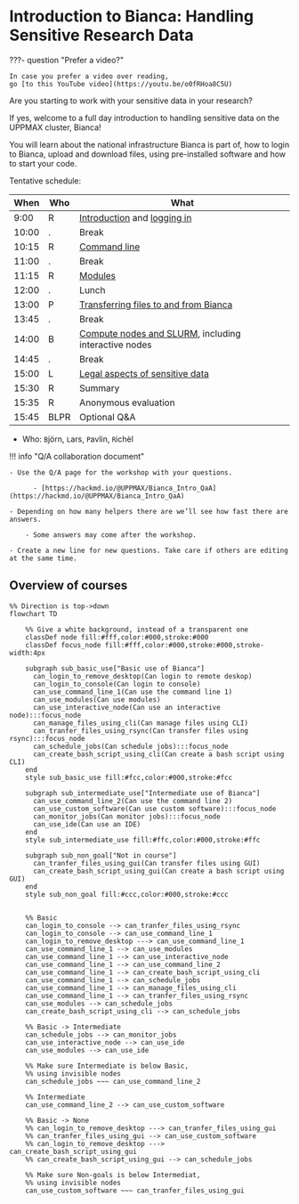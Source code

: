 # Introduction to Bianca: Handling Sensitive Research Data

???- question "Prefer a video?"

    In case you prefer a video over reading,
    go [to this YouTube video](https://youtu.be/o0fRHoa8C5U)

Are you starting to work with your sensitive data in your research? 

If yes, welcome to a full day introduction to handling sensitive data on the UPPMAX cluster, Bianca!

You will learn about the national infrastructure Bianca is part of, how to login to Bianca, upload and download files, using pre-installed software and how to start your code.

Tentative schedule:

When  | Who  | What
------|------|-----------------------------
9:00  | R    | [Introduction](intro.md) and [logging in](login_bianca.md)
10:00 | .    | Break
10:15 | R    | [Command line](commandline.md)
11:00 | .    | Break
11:15 | R    | [Modules](modules1.md)
12:00 | .    | Lunch
13:00 | P    | [Transferring files to and from Bianca](transfer_basics.md)
13:45 | .    | Break
14:00 | B    | [Compute nodes and SLURM](slurm_intro.md), including interactive nodes
14:45 | .    | Break
15:00 | L    | [Legal aspects of sensitive data](sens_project_short.md)
15:30 | R    | Summary
15:35 | R    | Anonymous evaluation
15:45 | BLPR |Optional Q&A

 * Who: `B`jörn, `L`ars, `P`avlin, `R`ichèl

!!! info "Q/A collaboration document"

    - Use the Q/A page for the workshop with your questions.

          - [https://hackmd.io/@UPPMAX/Bianca_Intro_QaA](https://hackmd.io/@UPPMAX/Bianca_Intro_QaA)

    - Depending on how many helpers there are we’ll see how fast there are answers.

        - Some answers may come after the workshop.

    - Create a new line for new questions. Take care if others are editing at the same time.

## Overview of courses

```mermaid
%% Direction is top->down
flowchart TD

    %% Give a white background, instead of a transparent one
    classDef node fill:#fff,color:#000,stroke:#000
    classDef focus_node fill:#fff,color:#000,stroke:#000,stroke-width:4px
    
    subgraph sub_basic_use["Basic use of Bianca"]
      can_login_to_remove_desktop(Can login to remote deskop)
      can_login_to_console(Can login to console)
      can_use_command_line_1(Can use the command line 1)
      can_use_modules(Can use modules)
      can_use_interactive_node(Can use an interactive node):::focus_node
      can_manage_files_using_cli(Can manage files using CLI)
      can_tranfer_files_using_rsync(Can transfer files using rsync):::focus_node
      can_schedule_jobs(Can schedule jobs):::focus_node
      can_create_bash_script_using_cli(Can create a bash script using CLI)
    end
    style sub_basic_use fill:#fcc,color:#000,stroke:#fcc

    subgraph sub_intermediate_use["Intermediate use of Bianca"]
      can_use_command_line_2(Can use the command line 2)
      can_use_custom_software(Can use custom software):::focus_node
      can_monitor_jobs(Can monitor jobs):::focus_node
      can_use_ide(Can use an IDE)
    end
    style sub_intermediate_use fill:#ffc,color:#000,stroke:#ffc

    subgraph sub_non_goal["Not in course"]
      can_tranfer_files_using_gui(Can transfer files using GUI)
      can_create_bash_script_using_gui(Can create a bash script using GUI)
    end
    style sub_non_goal fill:#ccc,color:#000,stroke:#ccc


    %% Basic
    can_login_to_console --> can_tranfer_files_using_rsync
    can_login_to_console --> can_use_command_line_1
    can_login_to_remove_desktop ---> can_use_command_line_1
    can_use_command_line_1 --> can_use_modules
    can_use_command_line_1 --> can_use_interactive_node
    can_use_command_line_1 --> can_use_command_line_2
    can_use_command_line_1 --> can_create_bash_script_using_cli
    can_use_command_line_1 --> can_schedule_jobs
    can_use_command_line_1 --> can_manage_files_using_cli
    can_use_command_line_1 --> can_tranfer_files_using_rsync
    can_use_modules --> can_schedule_jobs
    can_create_bash_script_using_cli --> can_schedule_jobs

    %% Basic -> Intermediate
    can_schedule_jobs --> can_monitor_jobs
    can_use_interactive_node --> can_use_ide
    can_use_modules --> can_use_ide

    %% Make sure Intermediate is below Basic,
    %% using invisible nodes
    can_schedule_jobs ~~~ can_use_command_line_2

    %% Intermediate
    can_use_command_line_2 --> can_use_custom_software

    %% Basic -> None
    %% can_login_to_remove_desktop ---> can_tranfer_files_using_gui
    %% can_tranfer_files_using_gui --> can_use_custom_software
    %% can_login_to_remove_desktop ---> can_create_bash_script_using_gui
    %% can_create_bash_script_using_gui --> can_schedule_jobs

    %% Make sure Non-goals is below Intermediat,
    %% using invisible nodes
    can_use_custom_software ~~~ can_tranfer_files_using_gui
```
